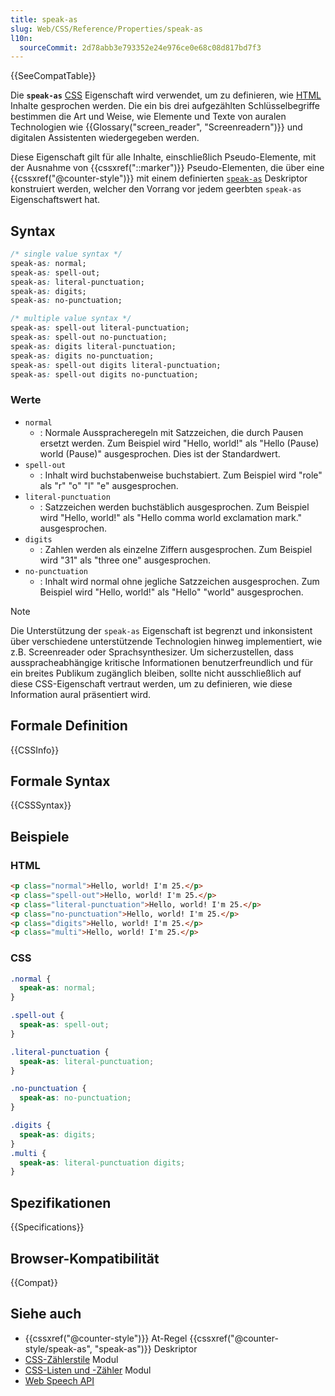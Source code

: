 ```yaml
---
title: speak-as
slug: Web/CSS/Reference/Properties/speak-as
l10n:
  sourceCommit: 2d78abb3e793352e24e976ce0e68c08d817bd7f3
---
```


{{SeeCompatTable}}

Die **`speak-as`** [CSS](/de/docs/Web/CSS) Eigenschaft wird verwendet, um zu definieren, wie [HTML](/de/docs/Web/HTML) Inhalte gesprochen werden. Die ein bis drei aufgezählten Schlüsselbegriffe bestimmen die Art und Weise, wie Elemente und Texte von auralen Technologien wie {{Glossary("screen_reader", "Screenreadern")}} und digitalen Assistenten wiedergegeben werden.

Diese Eigenschaft gilt für alle Inhalte, einschließlich Pseudo-Elemente, mit der Ausnahme von {{cssxref("::marker")}} Pseudo-Elementen, die über eine {{cssxref("@counter-style")}} mit einem definierten [`speak-as`](/de/docs/Web/CSS/@counter-style/speak-as) Deskriptor konstruiert werden, welcher den Vorrang vor jedem geerbten `speak-as` Eigenschaftswert hat.

## Syntax

```css
/* single value syntax */
speak-as: normal;
speak-as: spell-out;
speak-as: literal-punctuation;
speak-as: digits;
speak-as: no-punctuation;

/* multiple value syntax */
speak-as: spell-out literal-punctuation;
speak-as: spell-out no-punctuation;
speak-as: digits literal-punctuation;
speak-as: digits no-punctuation;
speak-as: spell-out digits literal-punctuation;
speak-as: spell-out digits no-punctuation;
```

### Werte

- `normal`
  - : Normale Ausspracheregeln mit Satzzeichen, die durch Pausen ersetzt werden. Zum Beispiel wird "Hello, world!" als "Hello (Pause) world (Pause)" ausgesprochen. Dies ist der Standardwert.
- `spell-out`
  - : Inhalt wird buchstabenweise buchstabiert. Zum Beispiel wird "role" als "r" "o" "l" "e" ausgesprochen.
- `literal-punctuation`
  - : Satzzeichen werden buchstäblich ausgesprochen. Zum Beispiel wird "Hello, world!" als "Hello comma world exclamation mark." ausgesprochen.
- `digits`
  - : Zahlen werden als einzelne Ziffern ausgesprochen. Zum Beispiel wird "31" als "three one" ausgesprochen.
- `no-punctuation`
  - : Inhalt wird normal ohne jegliche Satzzeichen ausgesprochen. Zum Beispiel wird "Hello, world!" als "Hello" "world" ausgesprochen.

> [!NOTE]
> Die Unterstützung der `speak-as` Eigenschaft ist begrenzt und inkonsistent über verschiedene unterstützende Technologien hinweg implementiert, wie z.B. Screenreader oder Sprachsynthesizer. Um sicherzustellen, dass ausspracheabhängige kritische Informationen benutzerfreundlich und für ein breites Publikum zugänglich bleiben, sollte nicht ausschließlich auf diese CSS-Eigenschaft vertraut werden, um zu definieren, wie diese Information aural präsentiert wird.

## Formale Definition

{{CSSInfo}}

## Formale Syntax

{{CSSSyntax}}

## Beispiele

### HTML

```html
<p class="normal">Hello, world! I'm 25.</p>
<p class="spell-out">Hello, world! I'm 25.</p>
<p class="literal-punctuation">Hello, world! I'm 25.</p>
<p class="no-punctuation">Hello, world! I'm 25.</p>
<p class="digits">Hello, world! I'm 25.</p>
<p class="multi">Hello, world! I'm 25.</p>
```

### CSS

```css
.normal {
  speak-as: normal;
}

.spell-out {
  speak-as: spell-out;
}

.literal-punctuation {
  speak-as: literal-punctuation;
}

.no-punctuation {
  speak-as: no-punctuation;
}

.digits {
  speak-as: digits;
}
.multi {
  speak-as: literal-punctuation digits;
}
```

## Spezifikationen

{{Specifications}}

## Browser-Kompatibilität

{{Compat}}

## Siehe auch

- {{cssxref("@counter-style")}} At-Regel {{cssxref("@counter-style/speak-as", "speak-as")}} Deskriptor
- [CSS-Zählerstile](/de/docs/Web/CSS/CSS_counter_styles) Modul
- [CSS-Listen und -Zähler](/de/docs/Web/CSS/CSS_lists) Modul
- [Web Speech API](/de/docs/Web/API/Web_Speech_API)
